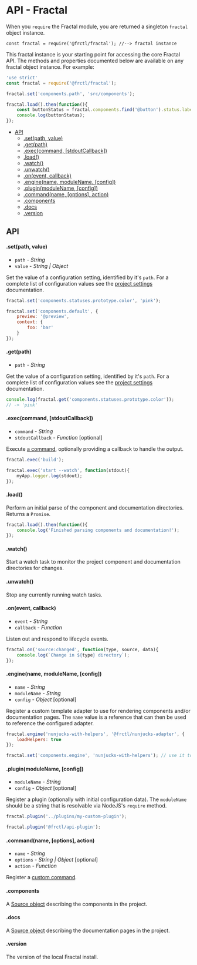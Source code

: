 # API - Fractal

When you `require` the Fractal module, you are returned a singleton `fractal` object instance.

```
const fractal = require('@frctl/fractal'); //--> fractal instance
```

This fractal instance is your starting point for accessing the core Fractal API. The methods and properties documented below are available on any fractal object instance. For example:

```js
'use strict'
const fractal = require('@frctl/fractal');

fractal.set('components.path', 'src/components');

fractal.load().then(function(){
    const buttonStatus = fractal.components.find('@button').status.label; // get the status of the component with the handle '@button'
    console.log(buttonStatus);
});
```

<!-- START doctoc generated TOC please keep comment here to allow auto update -->
<!-- DON'T EDIT THIS SECTION, INSTEAD RE-RUN doctoc TO UPDATE -->


- [API](#api)
    - [.set(path, value)](#setpath-value)
    - [.get(path)](#getpath)
    - [.exec(command, [stdoutCallback])](#execcommand-stdoutcallback)
    - [.load()](#load)
    - [.watch()](#watch)
    - [.unwatch()](#unwatch)
    - [.on(event, callback)](#onevent-callback)
    - [.engine(name, moduleName, [config])](#enginename-modulename-config)
    - [.plugin(moduleName, [config])](#pluginmodulename-config)
    - [.command(name, [options], action)](#commandname-options-action)
    - [.components](#components)
    - [.docs](#docs)
    - [.version](#version)

<!-- END doctoc generated TOC please keep comment here to allow auto update -->

## API

#### .set(path, value)

* `path` - *String*
* `value` - *String | Object*

Set the value of a configuration setting, identified by it's `path`. For a complete list of configuration values see the [project settings](/docs/project-settings.md) documentation.

```js
fractal.set('components.statuses.prototype.color', 'pink');

fractal.set('components.default', {
	preview: '@preview',
	context: {
		foo: 'bar'
	}
});
```

#### .get(path)

* `path` - *String*

Get the value of a configuration setting, identified by it's `path`. For a complete list of configuration values see the [project settings](/docs/project-settings.md) documentation.

```js
console.log(fractal.get('components.statuses.prototype.color'));
// -> 'pink'
```

#### .exec(command, [stdoutCallback])

* `command` - *String*
* `stdoutCallback` - *Function* [optional]

Execute [a command](/docs/commands/overview.md), optionally providing a callback to handle the output.

```js
fractal.exec('build');

fractal.exec('start --watch', function(stdout){
	myApp.logger.log(stdout);
});
```

#### .load()

Perform an initial parse of the component and documentation directories. Returns a `Promise`.

```js
fractal.load().then(function(){
	console.log('Finished parsing components and documentation!');
});
```

#### .watch()

Start a watch task to monitor the project component and documentation directories for changes.

#### .unwatch()

Stop any currently running watch tasks.

#### .on(event, callback)

* `event` - *String*
* `callback` - *Function*

Listen out and respond to lifecycle events.

```js
fractal.on('source:changed', function(type, source, data){
	console.log(`Change in ${type} directory`);
});
```

#### .engine(name, moduleName, [config])

* `name` - *String*
* `moduleName` - *String*
* `config` - *Object* [optional]

Register a custom template adapter to use for rendering components and/or documentation pages. The `name` value is a reference that can then be used to reference the configured adapter.

```js
fractal.engine('nunjucks-with-helpers', '@frctl/nunjucks-adapter', {
    loadHelpers: true
});

fractal.set('components.engine', 'nunjucks-with-helpers'); // use it to render components
```

#### .plugin(moduleName, [config])

* `moduleName` - *String*
* `config` - *Object* [optional]

Register a plugin (optionally with initial configuration data). The `moduleName` should be a string that is resolvable via NodeJS's `require` method.

```js
fractal.plugin('../plugins/my-custom-plugin');

fractal.plugin('@frctl/api-plugin');
```

#### .command(name, [options], action)

* `name` - *String*
* `options` - *String | Object* [optional]
* `action` - *Function*

Register a [custom command](/docs/commands/custom.md).

#### .components

A [Source object](/docs/api/source.md) describing the components in the project.

#### .docs

A [Source object](/docs/api/source.md) describing the documentation pages in the project.

#### .version

The version of the local Fractal install.
